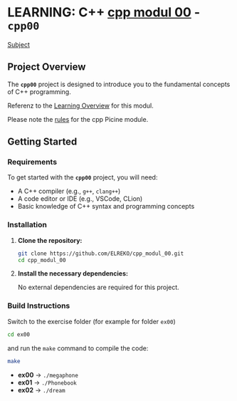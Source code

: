 # LEARNING: C++ [cpp modul 00](doc/PDF/cpp_00_modul_subject.pdf) - **`cpp00`**
[Subject](doc/PDF/cpp_00_modul_subject.pdf)

## Project Overview

The **`cpp00`** project is designed to introduce you to the fundamental concepts of C++ programming. 



Referenz to the [Learning Overview](doc/info/Lerning/cpp00_00_lerning.md) for  this modul.

Please note the [rules](doc/info/rulesetting/cpp_rules_picine.md) for the cpp Picine module.

## Getting Started

### Requirements

To get started with the **`cpp00`** project, you will need:

- A C++ compiler (e.g., `g++`, `clang++`)
- A code editor or IDE (e.g., VSCode, CLion)
- Basic knowledge of C++ syntax and programming concepts

### Installation

1. **Clone the repository:**

   ```bash
   git clone https://github.com/ELREKO/cpp_modul_00.git
   cd cpp_modul_00
   ```

2. **Install the necessary dependencies:**

   No external dependencies are required for this project.

### Build Instructions

Switch to the exercise folder (for example for folder `ex00`)
```bash
cd ex00
```

and run the `make` command to compile the code:

```bash
make
```

- **ex00** → `./megaphone`
- **ex01** → `./Phonebook`
- **ex02** → `./dream`
